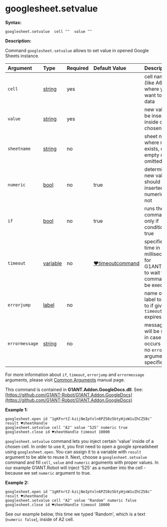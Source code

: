 # googlesheet.setvalue

**Syntax:**

```text
googlesheet.setvalue  cell ‴‴  value ‴‴
```

**Description:**

Command `googlesheet.setvalue` allows to set value in opened Google Sheets instance.

| Argument | Type | Required | Default Value | Description |
| :--- | :--- | :--- | :--- | :--- |
| `cell` | [string](https://github.com/G1ANT-Robot/G1ANT.Manual/blob/master/G1ANT-Language/Structures/string.md) | yes |  | cell name \(like A6\) where you want to inject data |
| `value` | [string](https://github.com/G1ANT-Robot/G1ANT.Manual/blob/master/G1ANT-Language/Structures/string.md) | yes |  | new value to be inserted inside of a chosen cell |
| `sheetname` | [string](https://github.com/G1ANT-Robot/G1ANT.Manual/blob/master/G1ANT-Language/Structures/string.md) | no |  | sheet name where range exists, can be empty or omitted |
| `numeric` | [bool](https://github.com/G1ANT-Robot/G1ANT.Manual/blob/master/G1ANT-Language/Structures/bool.md) | no | true | determines if new value should be inserted as numeric or not |
| `if` | [bool](https://github.com/G1ANT-Robot/G1ANT.Manual/blob/master/G1ANT-Language/Structures/bool.md) | no | true | runs the command only if condition is true |
| `timeout` | [variable](https://github.com/G1ANT-Robot/G1ANT.Manual/blob/master/G1ANT-Language/Special-Characters/variable.md) | no | [♥timeoutcommand](https://github.com/G1ANT-Robot/G1ANT.Manual/blob/master/G1ANT-Language/Variables/Special-Variables.md) | specifies time in milliseconds for G1ANT.Robot to wait for the command to be executed |
| `errorjump` | [label](https://github.com/G1ANT-Robot/G1ANT.Manual/blob/master/G1ANT-Language/Structures/label.md) | no |  | name of the label to jump to if given `timeout` expires |
| `errormessage` | [string](https://github.com/G1ANT-Robot/G1ANT.Manual/blob/master/G1ANT-Language/Structures/string.md) | no |  | message that will be shown in case error occurs and no `errorjump` argument is specified |

For more information about `if`, `timeout`, `errorjump` and `errormessage` arguments, please visit [Common Arguments](https://github.com/G1ANT-Robot/G1ANT.Manual/blob/master/G1ANT-Language/Common-Arguments.md) manual page.

This command is contained in **G1ANT.Addon.GoogleDocs.dll**. See: [https://github.com/G1ANT-Robot/G1ANT.Addon.GoogleDocs](https://github.com/G1ANT-Robot/G1ANT.Addon.GoogleDocs)

**Example 1:**

```text
googlesheet.open id ‴1gKFnrtZ-kzijNeIpYxln6PZS0z5btyHjoW1vZhCZ58c‴ result ♥sheetHandle
googlesheet.setvalue cell ‴A2‴ value ‴525‴ numeric true
googlesheet.close id ♥sheetHandle timeout 10000
```

`googlesheet.setvalue` command lets you inject certain 'value' inside of a chosen cell. In order to use it, you first need to open a google spreadsheet using `googlesheet.open`. You can assign it to a variable with `result` argument to be able to reuse it. Next, choose a `googlesheet.setvalue` command and fill `cell`, `value` and `numeric` arguments with proper values. In our example G1ANT.Robot will inject '525' as a number into the cell - because we set `numeric` argument to true.

**Example 2:**

```text
googlesheet.open id ‴1gKFnrtZ-kzijNeIpYxln6PZS0z5btyHjoW1vZhCZ58c‴ result ♥sheetHandle
googlesheet.setvalue cell ‴A2‴ value ‴Random‴ numeric false
googlesheet.close id ♥sheetHandle timeout 10000
```

See our example below, this time we typed 'Random', which is a text \(`numeric false`\), inside of A2 cell.

